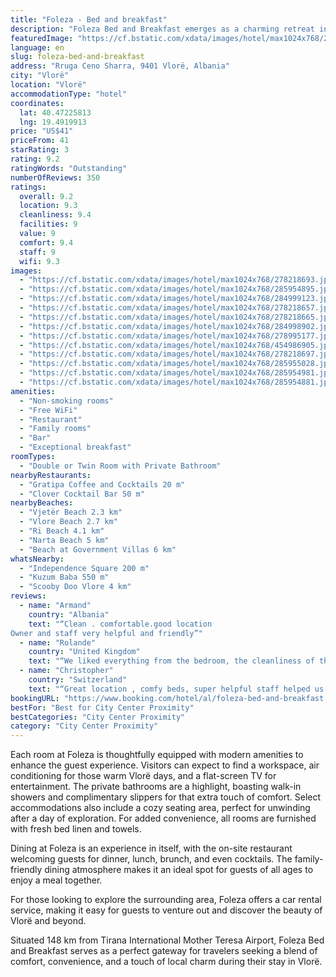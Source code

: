 ```yaml
---
title: "Foleza - Bed and breakfast"
description: "Foleza Bed and Breakfast emerges as a charming retreat in the heart of Vlorë, merely a stone's throw away from the iconic Independence Square and the historic Kuzum Baba."
featuredImage: "https://cf.bstatic.com/xdata/images/hotel/max1024x768/278218693.jpg?k=bdf8f98e3dcf58888a611a7b20fe52820a90ba6498e0069c54a3bc617f4e1889&o=&hp=1"
language: en
slug: foleza-bed-and-breakfast
address: "Rruga Ceno Sharra, 9401 Vlorë, Albania"
city: "Vlorë"
location: "Vlorë"
accommodationType: "hotel"
coordinates:
  lat: 40.47225813
  lng: 19.4919913
price: "US$41"
priceFrom: 41
starRating: 3
rating: 9.2
ratingWords: "Outstanding"
numberOfReviews: 350
ratings:
  overall: 9.2
  location: 9.3
  cleanliness: 9.4
  facilities: 9
  value: 9
  comfort: 9.4
  staff: 9
  wifi: 9.3
images:
  - "https://cf.bstatic.com/xdata/images/hotel/max1024x768/278218693.jpg?k=bdf8f98e3dcf58888a611a7b20fe52820a90ba6498e0069c54a3bc617f4e1889&o=&hp=1"
  - "https://cf.bstatic.com/xdata/images/hotel/max1024x768/285954895.jpg?k=5192408bd408f7d57022bf63e039717c017fdb79608187f087b652b532a111d8&o=&hp=1"
  - "https://cf.bstatic.com/xdata/images/hotel/max1024x768/284999123.jpg?k=a8ffbdebd1b282bbb945d8579091f65d007812a51090d24e77173d07fb991208&o=&hp=1"
  - "https://cf.bstatic.com/xdata/images/hotel/max1024x768/278218657.jpg?k=95cb5824bcf64175424865a7a136512a0a6fd644159a6f7f53f59d84d6bbf367&o=&hp=1"
  - "https://cf.bstatic.com/xdata/images/hotel/max1024x768/278218665.jpg?k=d7504c133cdd94aeb7f730f3e146d02e1afddf8340e73fcd7db83df0da9e792e&o=&hp=1"
  - "https://cf.bstatic.com/xdata/images/hotel/max1024x768/284998902.jpg?k=2bfca33021b6215b7d836f9942e249f61759ab6b35b3b42100b33fb84fed053b&o=&hp=1"
  - "https://cf.bstatic.com/xdata/images/hotel/max1024x768/278995177.jpg?k=c37bcb7bc720ac3054901dfb5bdee09da102671383f132a674c1a6094faf4109&o=&hp=1"
  - "https://cf.bstatic.com/xdata/images/hotel/max1024x768/454986905.jpg?k=264740a8f1e296d571c08bd90e27a7a2efe89bd789c1cb659f383a95e18596a8&o=&hp=1"
  - "https://cf.bstatic.com/xdata/images/hotel/max1024x768/278218697.jpg?k=c43224a0a9344aa64d6b5a4b36e52e5deaca391e3d3bf271178cff3ce4c6c620&o=&hp=1"
  - "https://cf.bstatic.com/xdata/images/hotel/max1024x768/285955028.jpg?k=0f467d372f0967a7d3c898cc45a396cf97b31294a22b0187bf289773017ef66c&o=&hp=1"
  - "https://cf.bstatic.com/xdata/images/hotel/max1024x768/285954981.jpg?k=903a0101e49d7d4acab0bb11173faee8a742a6552809812a9edcc86eda789a77&o=&hp=1"
  - "https://cf.bstatic.com/xdata/images/hotel/max1024x768/285954881.jpg?k=d74fa42b738b129c5f5784cea803b0e5d3b090977bb8dbe0534e287c814d021f&o=&hp=1"
amenities:
  - "Non-smoking rooms"
  - "Free WiFi"
  - "Restaurant"
  - "Family rooms"
  - "Bar"
  - "Exceptional breakfast"
roomTypes:
  - "Double or Twin Room with Private Bathroom"
nearbyRestaurants:
  - "Gratipa Coffee and Cocktails 20 m"
  - "Clover Cocktail Bar 50 m"
nearbyBeaches:
  - "Vjetër Beach 2.3 km"
  - "Vlore Beach 2.7 km"
  - "Ri Beach 4.1 km"
  - "Narta Beach 5 km"
  - "Beach at Government Villas 6 km"
whatsNearby:
  - "Independence Square 200 m"
  - "Kuzum Baba 550 m"
  - "Scooby Doo Vlore 4 km"
reviews:
  - name: "Armand"
    country: "Albania"
    text: "“Clean . comfortable.good location
Owner and staff very helpful and friendly”"
  - name: "Rolande"
    country: "United Kingdom"
    text: "“We liked everything from the bedroom, the cleanliness of the place, the friendly and approachable staff to the delicious breakfast.”"
  - name: "Christopher"
    country: "Switzerland"
    text: "“Great location , comfy beds, super helpful staff helped us to organise a taxi after we had trouble finding a bus to take us further.”"
bookingURL: "https://www.booking.com/hotel/al/foleza-bed-and-breakfast.en-gb.html?aid=8035640"
bestFor: "Best for City Center Proximity"
bestCategories: "City Center Proximity"
category: "City Center Proximity"
---
```


Each room at Foleza is thoughtfully equipped with modern amenities to enhance the guest experience. Visitors can expect to find a workspace, air conditioning for those warm Vlorë days, and a flat-screen TV for entertainment. The private bathrooms are a highlight, boasting walk-in showers and complimentary slippers for that extra touch of comfort. Select accommodations also include a cozy seating area, perfect for unwinding after a day of exploration. For added convenience, all rooms are furnished with fresh bed linen and towels.

Dining at Foleza is an experience in itself, with the on-site restaurant welcoming guests for dinner, lunch, brunch, and even cocktails. The family-friendly dining atmosphere makes it an ideal spot for guests of all ages to enjoy a meal together.

For those looking to explore the surrounding area, Foleza offers a car rental service, making it easy for guests to venture out and discover the beauty of Vlorë and beyond.

Situated 148 km from Tirana International Mother Teresa Airport, Foleza Bed and Breakfast serves as a perfect gateway for travelers seeking a blend of comfort, convenience, and a touch of local charm during their stay in Vlorë.